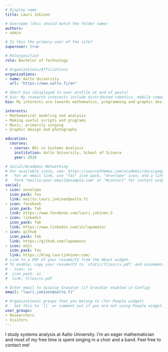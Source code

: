 ```yaml
---
# Display name
title: Lauri Jokinen

# Username (this should match the folder name)
authors:
- admin

# Is this the primary user of the site?
superuser: true

# Role/position
role: Bachelor of Technology

# Organizations/Affiliations
organizations:
- name: Aalto University
  url: "https://www.aalto.fi/en"

# Short bio (displayed in user profile at end of posts)
# bio: My research interests include distributed robotics, mobile computing and programmable matter.
bio: My interests are towards mathematics, programming and graphic design.

interests:
- Mathematical modeling and analysis
- Making useful scripts and programs
- Music, primarily singing
- Graphic design and photography

education:
  courses:
  - course: BSc in Systems Analysis
    institution: Aalto University, School of Science
    year: 2020

# Social/Academic Networking
# For available icons, see: https://sourcethemes.com/academic/docs/page-builder/#icons
#   For an email link, use "fas" icon pack, "envelope" icon, and a link in the
#   form "mailto:your-email@example.com" or "#contact" for contact widget.
social:
- icon: envelope
  icon_pack: fas
  link: mailto:lauri.jokinen@aalto.fi
- icon: facebook
  icon_pack: fab
  link: https://www.facebook.com/lauri.jokinen.5
- icon: linkedin
  icon_pack: fab
  link: https://www.linkedin.com/in/lapamato/
- icon: github
  icon_pack: fab
  link: https://github.com/lapamatoz
- icon: edit
  icon_pack: fas
  link: https://blog.laurijokinen.com/
# Link to a PDF of your resume/CV from the About widget.
# To enable, copy your resume/CV to `static/files/cv.pdf` and uncomment the lines below.
# - icon: cv
#  icon_pack: ai
#  link: files/cv.pdf

# Enter email to display Gravatar (if Gravatar enabled in Config)
email: "lauri.jokinen@aalto.fi"

# Organizational groups that you belong to (for People widget)
#   Set this to `[]` or comment out if you are not using People widget.
user_groups:
- Researchers
- Visitors
---
```


I study systems analysis at Aalto University. I'm an eager mathematician and most of my free time is spent singing in a choir and a band. Feel free to contact me!
